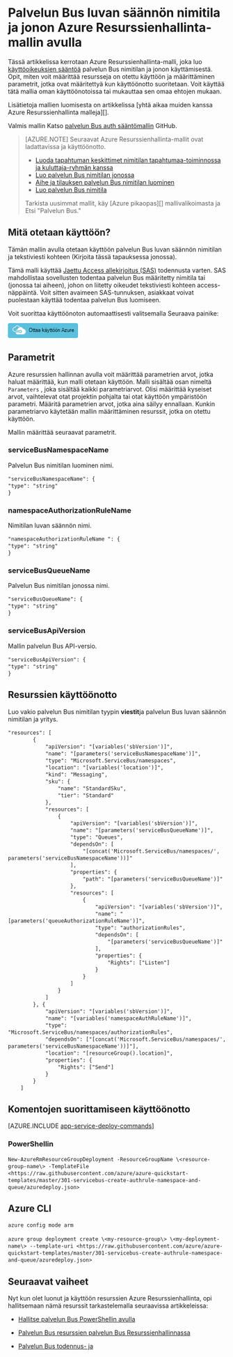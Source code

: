 <properties
    pageTitle="Luo sääntö palvelun Bus luvan Azure Resurssienhallinta-mallin avulla | Microsoft Azure"
    description="Palvelun Bus luvan säännön nimitila ja jonon Azure Resurssienhallinta-mallin avulla"
    services="service-bus"
    documentationCenter=".net"
    authors="sethmanheim"
    manager="timlt"
    editor=""/>

<tags
    ms.service="service-bus"
    ms.devlang="tbd"
    ms.topic="article"
    ms.tgt_pltfrm="dotnet"
    ms.workload="na"
    ms.date="10/14/2016"
    ms.author="sethm;shvija"/>

# <a name="create-a-service-bus-authorization-rule-for-namespace-and-queue-using-an-azure-resource-manager-template"></a>Palvelun Bus luvan säännön nimitila ja jonon Azure Resurssienhallinta-mallin avulla

Tässä artikkelissa kerrotaan Azure Resurssienhallinta-malli, joka luo [käyttöoikeuksien sääntöä](service-bus-authentication-and-authorization.md#shared-access-signature-authentication) palvelun Bus nimitilan ja jonon käyttämisestä. Opit, miten voit määrittää resursseja on otettu käyttöön ja määrittäminen parametrit, jotka ovat määritettyä kun käyttöönotto suoritetaan. Voit käyttää tätä mallia oman käyttöönotoissa tai mukauttaa sen omaa ehtojen mukaan.

Lisätietoja mallien luomisesta on artikkelissa [yhtä aikaa muiden kanssa Azure Resurssienhallinta malleja][].

Valmis mallin Katso [palvelun Bus auth sääntömallin][] GitHub.

>[AZURE.NOTE] Seuraavat Azure Resurssienhallinta-mallit ovat ladattavissa ja käyttöönotto.
>
>-    [Luoda tapahtuman keskittimet nimitilan tapahtumaa-toiminnossa ja kuluttaja-ryhmän kanssa](../event-hubs/event-hubs-resource-manager-namespace-event-hub.md)
>-    [Luo palvelun Bus nimitilan jonossa](service-bus-resource-manager-namespace-queue.md)
>-    [Aihe ja tilauksen palvelun Bus nimitilan luominen](service-bus-resource-manager-namespace-topic.md)
>-    [Luo palvelun Bus nimitila](service-bus-resource-manager-namespace.md)
>
>Tarkista uusimmat mallit, käy [Azure pikaopas][] mallivalikoimasta ja Etsi "Palvelun Bus."

## <a name="what-will-you-deploy"></a>Mitä otetaan käyttöön?

Tämän mallin avulla otetaan käyttöön palvelun Bus luvan säännön nimitilan ja tekstiviesti kohteen (Kirjoita tässä tapauksessa jonossa).

Tämä malli käyttää [Jaettu Access allekirjoitus (SAS)](service-bus-sas-overview.md) todennusta varten. SAS mahdollistaa sovellusten todentaa palvelun Bus määritetty nimitila tai (jonossa tai aiheen), johon on liitetty oikeudet tekstiviesti kohteen access-näppäintä. Voit sitten avaimeen SAS-tunnuksen, asiakkaat voivat puolestaan käyttää todentaa palvelun Bus luomiseen.

Voit suorittaa käyttöönoton automaattisesti valitsemalla Seuraava painike:

[![Ottaa käyttöön Azure](./media/service-bus-resource-manager-namespace-auth-rule/deploybutton.png)](https://portal.azure.com/#create/Microsoft.Template/uri/https%3A%2F%2Fraw.githubusercontent.com%2FAzure%2Fazure-quickstart-templates%2Fmaster%2F301-servicebus-create-authrule-namespace-and-queue%2Fazuredeploy.json)

## <a name="parameters"></a>Parametrit

Azure resurssien hallinnan avulla voit määrittää parametrien arvot, jotka haluat määrittää, kun malli otetaan käyttöön. Malli sisältää osan nimeltä `Parameters` , joka sisältää kaikki parametriarvot. Olisi määrittää kyseiset arvot, vaihtelevat otat projektin pohjalta tai otat käyttöön ympäristöön parametri. Määritä parametrien arvot, jotka aina säilyy ennallaan. Kunkin parametriarvo käytetään mallin määrittäminen resurssit, jotka on otettu käyttöön.

Mallin määrittää seuraavat parametrit.

### <a name="servicebusnamespacename"></a>serviceBusNamespaceName

Palvelun Bus nimitilan luominen nimi.

```
"serviceBusNamespaceName": {
"type": "string"
}
```

### <a name="namespaceauthorizationrulename"></a>namespaceAuthorizationRuleName 

Nimitilan luvan säännön nimi.

```
"namespaceAuthorizationRuleName ": {
"type": "string"
}
```

### <a name="servicebusqueuename"></a>serviceBusQueueName

Palvelun Bus nimitilan jonossa nimi.

```
"serviceBusQueueName": {
"type": "string"
}
```

### <a name="servicebusapiversion"></a>serviceBusApiVersion

Mallin palvelun Bus API-versio.

```
"serviceBusApiVersion": {
"type": "string"
}
```

## <a name="resources-to-deploy"></a>Resurssien käyttöönotto

Luo vakio palvelun Bus nimitilan tyypin **viestit**ja palvelun Bus luvan säännön nimitilan ja yritys.

```
"resources": [
        {
            "apiVersion": "[variables('sbVersion')]",
            "name": "[parameters('serviceBusNamespaceName')]",
            "type": "Microsoft.ServiceBus/namespaces",
            "location": "[variables('location')]",
            "kind": "Messaging",
            "sku": {
                "name": "StandardSku",
                "tier": "Standard"
            },
            "resources": [
                {
                    "apiVersion": "[variables('sbVersion')]",
                    "name": "[parameters('serviceBusQueueName')]",
                    "type": "Queues",
                    "dependsOn": [
                        "[concat('Microsoft.ServiceBus/namespaces/', parameters('serviceBusNamespaceName'))]"
                    ],
                    "properties": {
                        "path": "[parameters('serviceBusQueueName')]"
                    },
                    "resources": [
                        {
                            "apiVersion": "[variables('sbVersion')]",
                            "name": "[parameters('queueAuthorizationRuleName')]",
                            "type": "authorizationRules",
                            "dependsOn": [
                                "[parameters('serviceBusQueueName')]"
                            ],
                            "properties": {
                                "Rights": ["Listen"]
                            }
                        }
                    ]
                }
            ]
        }, {
            "apiVersion": "[variables('sbVersion')]",
            "name": "[variables('namespaceAuthRuleName')]",
            "type": "Microsoft.ServiceBus/namespaces/authorizationRules",
            "dependsOn": ["[concat('Microsoft.ServiceBus/namespaces/', parameters('serviceBusNamespaceName'))]"],
            "location": "[resourceGroup().location]",
            "properties": {
                "Rights": ["Send"]
            }
        }
    ]
```

## <a name="commands-to-run-deployment"></a>Komentojen suorittamiseen käyttöönotto

[AZURE.INCLUDE [app-service-deploy-commands](../../includes/app-service-deploy-commands.md)]

### <a name="powershell"></a>PowerShellin

```
New-AzureRmResourceGroupDeployment -ResourceGroupName \<resource-group-name\> -TemplateFile <https://raw.githubusercontent.com/azure/azure-quickstart-templates/master/301-servicebus-create-authrule-namespace-and-queue/azuredeploy.json>
```

## <a name="azure-cli"></a>Azure CLI

```
azure config mode arm

azure group deployment create \<my-resource-group\> \<my-deployment-name\> --template-uri <https://raw.githubusercontent.com/azure/azure-quickstart-templates/master/301-servicebus-create-authrule-namespace-and-queue/azuredeploy.json>
```

## <a name="next-steps"></a>Seuraavat vaiheet

Nyt kun olet luonut ja käyttöön resurssien Azure Resurssienhallinta, opi hallitsemaan nämä resurssit tarkastelemalla seuraavissa artikkeleissa:

- [Hallitse palvelun Bus PowerShellin avulla](service-bus-powershell-how-to-provision.md)
- [Palvelun Bus resurssien palvelun Bus Resurssienhallinnassa](https://code.msdn.microsoft.com/Service-Bus-Explorer-f2abca5a)
- [Palvelun Bus todennus- ja](service-bus-authentication-and-authorization.md)

  [Authoring Azure Resurssienhallinta-mallit]: ../resource-group-authoring-templates.md
  [Azure pikaopas mallit]: https://azure.microsoft.com/documentation/templates/?term=service+bus
  [Using Azure PowerShell with Azure Resource Manager]: ../powershell-azure-resource-manager.md
  [Using the Azure CLI for Mac, Linux, and Windows with Azure Resource Management]: ../xplat-cli-azure-resource-manager.md
  [Palvelun Bus auth sääntömallin]: https://github.com/Azure/azure-quickstart-templates/blob/master/301-servicebus-create-authrule-namespace-and-queue/

